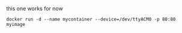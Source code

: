 
this one works for now
```
docker run -d --name mycontainer --device=/dev/ttyACM0 -p 80:80 myimage
```

